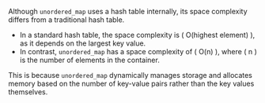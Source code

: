 Although `unordered_map` uses a hash table internally, its space complexity differs from a traditional hash table.

- In a standard hash table, the space complexity is \( O(highest element) \), as it depends on the largest key value.
- In contrast, `unordered_map` has a space complexity of \( O(n) \), where \( n \) is the number of elements in the container.

This is because `unordered_map` dynamically manages storage and allocates memory based on the number of key-value pairs rather than the key values themselves.
